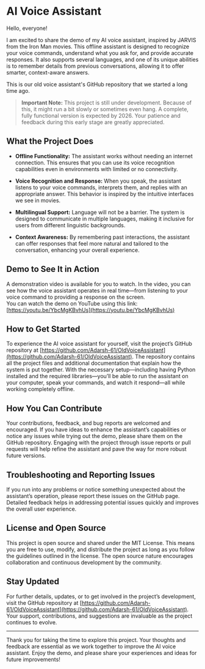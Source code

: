 # AI Voice Assistant

Hello, everyone!

I am excited to share the demo of my AI voice assistant, inspired by JARVIS from the Iron Man movies. This offline assistant is designed to recognize your voice commands, understand what you ask for, and provide accurate responses. It also supports several languages, and one of its unique abilities is to remember details from previous conversations, allowing it to offer smarter, context-aware answers.

This is our old voice assistant's GitHub repository that we started a long time ago.

> **Important Note:** This project is still under development. Because of this, it might run a bit slowly or sometimes even hang. A complete, fully functional version is expected by 2026. Your patience and feedback during this early stage are greatly appreciated.

## What the Project Does

- **Offline Functionality:** The assistant works without needing an internet connection. This ensures that you can use its voice recognition capabilities even in environments with limited or no connectivity.
  
- **Voice Recognition and Response:** When you speak, the assistant listens to your voice commands, interprets them, and replies with an appropriate answer. This behavior is inspired by the intuitive interfaces we see in movies.

- **Multilingual Support:** Language will not be a barrier. The system is designed to communicate in multiple languages, making it inclusive for users from different linguistic backgrounds.

- **Context Awareness:** By remembering past interactions, the assistant can offer responses that feel more natural and tailored to the conversation, enhancing your overall experience.

## Demo to See It in Action

A demonstration video is available for you to watch. In the video, you can see how the voice assistant operates in real time—from listening to your voice command to providing a response on the screen.  
You can watch the demo on YouTube using this link: [https://youtu.be/YbcMgKBvhUs](https://youtu.be/YbcMgKBvhUs)

## How to Get Started

To experience the AI voice assistant for yourself, visit the project’s GitHub repository at [https://github.com/Adarsh-61/OldVoiceAssistant](https://github.com/Adarsh-61/OldVoiceAssistant). The repository contains all the project files and additional documentation that explain how the system is put together. With the necessary setup—including having Python installed and the required libraries—you’ll be able to run the assistant on your computer, speak your commands, and watch it respond—all while working completely offline.

## How You Can Contribute

Your contributions, feedback, and bug reports are welcomed and encouraged. If you have ideas to enhance the assistant’s capabilities or notice any issues while trying out the demo, please share them on the GitHub repository. Engaging with the project through issue reports or pull requests will help refine the assistant and pave the way for more robust future versions.

## Troubleshooting and Reporting Issues

If you run into any problems or notice something unexpected about the assistant’s operation, please report these issues on the GitHub page. Detailed feedback helps in addressing potential issues quickly and improves the overall user experience.

## License and Open Source

This project is open source and shared under the MIT License. This means you are free to use, modify, and distribute the project as long as you follow the guidelines outlined in the license. The open source nature encourages collaboration and continuous development by the community.

## Stay Updated

For further details, updates, or to get involved in the project’s development, visit the GitHub repository at [https://github.com/Adarsh-61/OldVoiceAssistant](https://github.com/Adarsh-61/OldVoiceAssistant). Your support, contributions, and suggestions are invaluable as the project continues to evolve.

---

Thank you for taking the time to explore this project. Your thoughts and feedback are essential as we work together to improve the AI voice assistant. Enjoy the demo, and please share your experiences and ideas for future improvements!
